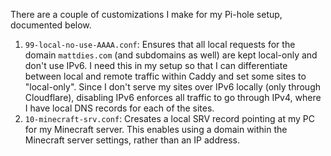 There are a couple of customizations I make for my Pi-hole setup, documented below.

1. `99-local-no-use-AAAA.conf`: Ensures that all local requests for the domain `mattdies.com` (and subdomains as well) are kept local-only and don't use IPv6. I need this in my setup so that I can differentiate between local and remote traffic within Caddy and set some sites to "local-only". Since I don't serve my sites over IPv6 locally (only through Cloudflare), disabling IPv6 enforces all traffic to go through IPv4, where I have local DNS records for each of the sites.
1. `10-minecraft-srv.conf`: Cresates a local SRV record pointing at my PC for my Minecraft server. This enables using a domain within the Minecraft server settings, rather than an IP address.

